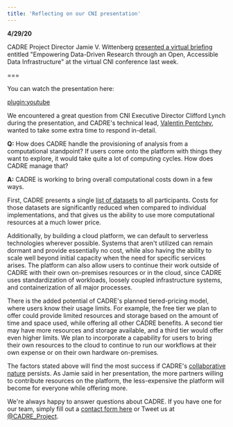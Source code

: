 ```yaml
---
title: 'Reflecting on our CNI presentation'
---
```


**4/29/20**  

CADRE Project Director Jamie V. Wittenberg [presented a virtual briefing](https://cadre.iu.edu/news-and-events/events/empowering-data-driven-research-through-an-open-accessible-data-infrastructure) entitled "Empowering Data-Driven Research through an Open, Accessible Data Infrastructure" at the virtual CNI conference last week.

===

You can watch the presentation here:

[plugin:youtube](https://youtu.be/svf0zD438n0)

We encountered a great question from CNI Executive Director Clifford Lynch during the presentation, and CADRE's technical lead, [Valentin Pentchev](https://cadre.iu.edu/about-cadre/the-team), wanted to take some extra time to respond in-detail.

**Q:** How does CADRE handle the provisioning of analysis from a computational standpoint? If users come onto the platform with things they want to explore, it would take quite a lot of computing cycles. How does CADRE manage that?

**A:** CADRE is working to bring overall computational costs down in a few ways. 

First, CADRE presents a single [list of datasets](https://cadre.iu.edu/about-cadre/available-datasets) to all participants. Costs for those datasets are significantly reduced when compared to individual implementations, and that gives us the ability to use more computational resources at a much lower price. 

Additionally, by building a cloud platform, we can default to serverless technologies wherever possible. Systems that aren't utilized can remain dormant and provide essentially no cost, while also having the ability to scale well beyond initial capacity when the need for specific services arises. The platform can also allow users to continue their work outside of CADRE with their own on-premises resources or in the cloud, since CADRE uses standardization of workloads, loosely coupled infrastructure systems, and containerization of all major processes.

There is the added potential of CADRE's planned tiered-pricing model, where users know their usage limits. For example, the free tier we plan to offer could provide limited resources and storage based on the amount of time and space used, while offering all other CADRE benefits. A second tier may have more resources and storage available, and a third tier would offer even higher limits. We plan to incorporate a capability for users to bring their own resources to the cloud to continue to run our workflows at their own expense or on their own hardware on-premises.

The factors stated above will find the most success if CADRE's [collaborative nature](https://cadre.iu.edu/news-and-events/blog/community-the-first-of-five-pillars-supporting-our-mission) persists. As Jamie said in her presentation, the more partners willing to contribute resources on the platform, the less-expensive the platform will become for everyone while offering more.

We're always happy to answer questions about CADRE. If you have one for our team, simply fill out a [contact form here](https://cadre.iu.edu/contact-us) or Tweet us at [@CADRE_Project](https://twitter.com/CADRE_Project).